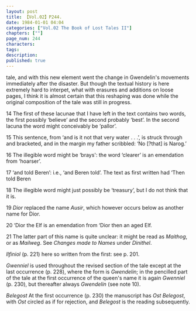 ```yaml
---
layout: post
title: 【Vol.02】P244.
date: 1984-01-01 04:04
categories: ["Vol.02 The Book of Lost Tales II"]
chapters: [""]
page_num: 244
characters: 
tags: 
description: 
published: true
---
```


<p style="text-indent: 0;">
tale, and with this new element went the change in Gwendelin's movements immediately after the disaster. But though the textual history is here extremely hard to interpet, what with erasures and additions on loose pages, I think it is almost certain that this reshaping was done while the original composition of the tale was still in progress.
</p>

14   The first of these lacunae that I have left in the text contains two words, the first possibly ‘believe’ and the second probably ‘best’. In the second lacuna the word might conceivably be ‘pallor’.

15   This sentence, from ‘and is it not that very water . . .’, is struck through and bracketed, and in the margin my father scribbled: ‘No [?that] is Narog.’

16   The illegible word might be ‘brays': the word ‘clearer’ is an emendation from ‘hoarser’.

17   ‘and told Beren’: i.e., ‘and Beren told’. The text as first written had ‘Then told Beren

18   The illegible word might just possibly be ‘treasury’, but I do not think that it is.

19   <I>Dior</I> replaced the name <I>Ausir</I>, which however occurs below as another name for Dior.

20   ‘Dior the Elf is an emendation from ‘Dior then an aged Elf.

21     The latter part of this name is quite unclear: it might be read as <I>Maithog</I>, or as <I>Mailweg</I>. See <I>Changes made to Names</I> under <I>Dinithel</I>.

<I>Ilfiniol</I> (p. 221) here so written from the first: see p. 201.

<I>Gwenniel</I> is used throughout the revised section of the tale except at the last occurrence (p. 228), where the form is <I>Gwendelin</I>; in the pencilled part of the tale at the first occurrence of the queen's name it is again <I>Gwenniel</I> (p. 230), but thereafter always <I>Gwendelin</I> (see note 10).

<I>Belegost</I>    At the first occurrence (p. 230) the manuscript has <I>Ost Belegost</I>, with <I>Ost</I> circled as if for rejection, and <I>Belegost</I> is the reading subsequently.

